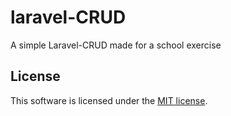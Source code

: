 # laravel-CRUD

A simple Laravel-CRUD made for a school exercise

## License

This software is licensed under the [MIT license](https://opensource.org/licenses/MIT).

